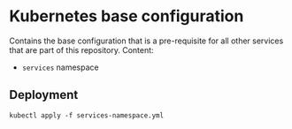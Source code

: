 # Kubernetes base configuration
Contains the base configuration that is a pre-requisite for all other services that are part of this repository.
Content:
- `services` namespace
## Deployment
```
kubectl apply -f services-namespace.yml
```